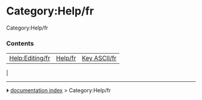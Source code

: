 # Category:Help/fr
Category:Help/fr

### Contents

|     |     |     |
| --- | --- | --- |
| [Help:Editing/fr](Help_Editing/fr.md) | [Help/fr](Help/fr.md) | [Key ASCII/fr](Key_ASCII/fr.md) |
|



---
⏵ [documentation index](../README.md) > Category:Help/fr
